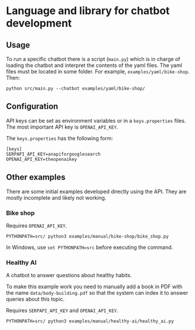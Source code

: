 # Language and library for chatbot development

## Usage

To run a specific chatbot there is a script (`main.py`) which is in charge of loading the chatbot and interpret the contents of the yaml files. The yaml files must be located in some folder. For example, `examples/yaml/bike-shop`. Then:

```
python src/main.py --chatbot examples/yaml/bike-shop/
```

## Configuration

API keys can be set as environment variables or in a `keys.properties` files.
The most important API key is `OPENAI_API_KEY`.

The `keys.properties` has the following form:

```
[keys]
SERPAPI_API_KEY=anapiforgooglesearch
OPENAI_API_KEY=theopenaikey
```

## Other examples

There are some initial examples developed directly using the API. They are mostly incomplete and likely not working.

### Bike shop

Requires `OPENAI_API_KEY`.

```
PYTHONPATH=src/ python3 examples/manual/bike-shop/bike_shop.py 
```

In Windows, use `set PYTHONPATH=src` before executing the command.

### Healthy AI

A chatbot to answer questions about healthy habits. 

To make this example work you need to manually add a book in PDF with the name `data/body-building.pdf` so that the system can index it to answer queries about this topic.

Requires `SERPAPI_API_KEY` and `OPENAI_API_KEY`.

```
PYTHONPATH=src/ python3 examples/manual/healthy-ai/healthy_ai.py 
```

